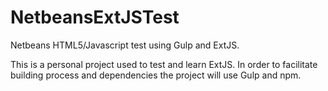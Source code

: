 # NetbeansExtJSTest

Netbeans HTML5/Javascript test using Gulp and ExtJS.

This is a personal project used to test and learn ExtJS. In order to facilitate
building process and dependencies the project will use Gulp and npm.
